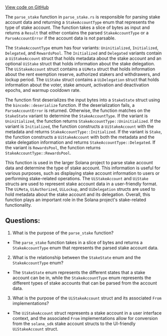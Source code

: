 [View code on GitHub](https://github.com/solana-labs/solana/blob/master/account-decoder/src/parse_stake.rs)

The `parse_stake` function in `parse_stake.rs` is responsible for parsing stake account data and returning a `StakeAccountType` enum that represents the type of stake account. The function takes a slice of bytes as input and returns a `Result` that either contains the parsed `StakeAccountType` or a `ParseAccountError` if the account data is not parsable.

The `StakeAccountType` enum has four variants: `Uninitialized`, `Initialized`, `Delegated`, and `RewardsPool`. The `Initialized` and `Delegated` variants contain a `UiStakeAccount` struct that holds metadata about the stake account and an optional `UiStake` struct that holds information about the stake delegation. The `UiStakeAccount` struct contains a `UiMeta` struct that holds information about the rent exemption reserve, authorized stakers and withdrawers, and lockup period. The `UiStake` struct contains a `UiDelegation` struct that holds information about the voter, stake amount, activation and deactivation epochs, and warmup cooldown rate.

The function first deserializes the input bytes into a `StakeState` struct using the `bincode::deserialize` function. If the deserialization fails, a `ParseAccountError` is returned. Otherwise, the function matches on the `StakeState` variant to determine the `StakeAccountType`. If the variant is `Uninitialized`, the function returns `StakeAccountType::Uninitialized`. If the variant is `Initialized`, the function constructs a `UiStakeAccount` with the metadata and returns `StakeAccountType::Initialized`. If the variant is `Stake`, the function constructs a `UiStakeAccount` with both the metadata and the stake delegation information and returns `StakeAccountType::Delegated`. If the variant is `RewardsPool`, the function returns `StakeAccountType::RewardsPool`.

This function is used in the larger Solana project to parse stake account data and determine the type of stake account. This information is useful for various purposes, such as displaying stake account information to users or performing stake-related operations. The `UiStakeAccount` and `UiStake` structs are used to represent stake account data in a user-friendly format. The `UiMeta`, `UiAuthorized`, `UiLockup`, and `UiDelegation` structs are used to hold metadata about the stake account and its delegation. Overall, this function plays an important role in the Solana project's stake-related functionality.
## Questions: 
 1. What is the purpose of the `parse_stake` function?
- The `parse_stake` function takes in a slice of bytes and returns a `StakeAccountType` enum that represents the parsed stake account data.

2. What is the relationship between the `StakeState` enum and the `StakeAccountType` enum?
- The `StakeState` enum represents the different states that a stake account can be in, while the `StakeAccountType` enum represents the different types of stake accounts that can be parsed from the account data.

3. What is the purpose of the `UiStakeAccount` struct and its associated `From` implementations?
- The `UiStakeAccount` struct represents a stake account in a user interface context, and the associated `From` implementations allow for conversion from the `solana_sdk` stake account structs to the UI-friendly `UiStakeAccount` struct.